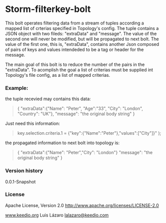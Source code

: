 Storm-filterkey-bolt
======================
This bolt operates filtering data from a stream of tuples according a mapped list of crterias specified in Topology's config.
The tuple contains a JSON object with two fileds: "extraData" and "message". The value of the second one will never be modified,
but will be propagated to next bolt. The value of the first one, this is, "extraData", contains another Json composed of pairs of keys
and values intendeded to be a tag or header for the message.

The main goal of this bolt is to reduce the number of the pairs in the "extraData". To acomplish the goal a list of criterias must be
supplied int Topology's file config, as a list of mapped criterias.

### Example: ######
the tuple recevied may contains this data:

> {
> "extraData":{"Name": "Peter", "Age":"33", "City": "London", "Country": "UK"},
> "message": "the original body string"
> } 

Just need this information:

> key.selection.criteria.1 = {"key":{"Name":"Peter"},"values":["City"]}" );

the propagated information to next bolt into topology is:

> {
> "extraData":{"Name": "Peter","City": "London"}
> "message": "the original body string"
> } 

### Version history ######
0.0.1-Snapshot

### License ######

Apache License, Version 2.0
http://www.apache.org/licenses/LICENSE-2.0

www.keedio.org
Luis Lázaro <lalazaro@keedio.com>
